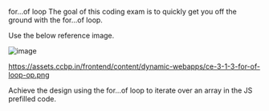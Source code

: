 for...of loop
The goal of this coding exam is to quickly get you off the ground with the for...of loop.

Use the below reference image.

![image](https://github.com/bukka5sandhya/Coding-Test-2-for-loop-dynamic-javascript/assets/133884532/22cf463d-3691-4e79-9068-8abd81e4224e)

https://assets.ccbp.in/frontend/content/dynamic-webapps/ce-3-1-3-for-of-loop-op.png

Achieve the design using the for...of loop to iterate over an array in the JS prefilled code.
